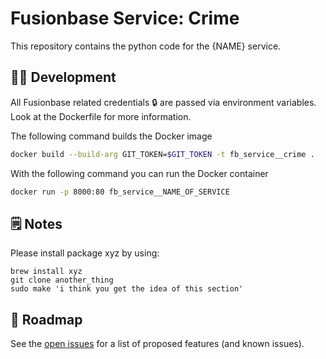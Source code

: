 # Fusionbase Service: Crime

This repository contains the python code for the {NAME} service.

## 👨‍💻 Development 

All Fusionbase related credentials 🔒 are passed via environment variables.
Look at the Dockerfile for more information.

The following command builds the Docker image
```bash
docker build --build-arg GIT_TOKEN=$GIT_TOKEN -t fb_service__crime .
```

With the following command you can run the Docker container
```bash
docker run -p 8000:80 fb_service__NAME_OF_SERVICE
```

<!-- optional section start -->

##  🗒 Notes
Please install package xyz by using:
```
brew install xyz
git clone another_thing
sudo make 'i think you get the idea of this section'
```
<!-- optional section end -->

## 🚧 Roadmap 
See the [open issues](https://github.com/FusionbaseHQ/fb_service__NAME_OF_SERVICE/issues) for a list of proposed features (and known issues).


<!-- This section should only be used if you wanna leave important notes such as special prerequisites etc. or relevant information to other engineers otherwise please remove the section from your individual readme  -->
